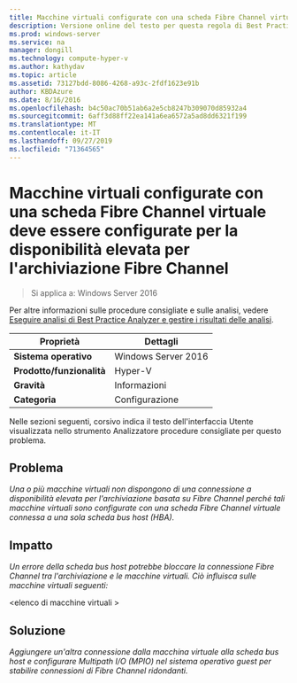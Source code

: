 ```yaml
---
title: Macchine virtuali configurate con una scheda Fibre Channel virtuale deve essere configurate per la disponibilità elevata per l'archiviazione Fibre Channel
description: Versione online del testo per questa regola di Best Practices Analyzer.
ms.prod: windows-server
ms.service: na
manager: dongill
ms.technology: compute-hyper-v
ms.author: kathydav
ms.topic: article
ms.assetid: 73127bdd-8086-4268-a93c-2fdf1623e91b
author: KBDAzure
ms.date: 8/16/2016
ms.openlocfilehash: b4c50ac70b51ab6a2e5cb8247b309070d85932a4
ms.sourcegitcommit: 6aff3d88ff22ea141a6ea6572a5ad8dd6321f199
ms.translationtype: MT
ms.contentlocale: it-IT
ms.lasthandoff: 09/27/2019
ms.locfileid: "71364565"
---
```

# <a name="virtual-machines-configured-with-a-virtual-fibre-channel-adapter-should-be-configured-for-high-availability-to-the-fibre-channel-based-storage"></a>Macchine virtuali configurate con una scheda Fibre Channel virtuale deve essere configurate per la disponibilità elevata per l'archiviazione Fibre Channel

>Si applica a: Windows Server 2016

Per altre informazioni sulle procedure consigliate e sulle analisi, vedere [Eseguire analisi di Best Practice Analyzer e gestire i risultati delle analisi](https://go.microsoft.com/fwlink/p/?LinkID=223177).  
  
|Proprietà|Dettagli|  
|-|-|  
|**Sistema operativo**|Windows Server 2016|  
|**Prodotto/funzionalità**|Hyper-V|  
|**Gravità**|Informazioni|  
|**Categoria**|Configurazione|  
  
Nelle sezioni seguenti, corsivo indica il testo dell'interfaccia Utente visualizzata nello strumento Analizzatore procedure consigliate per questo problema.
  
## <a name="issue"></a>**Problema**  
*Una o più macchine virtuali non dispongono di una connessione a disponibilità elevata per l'archiviazione basata su Fibre Channel perché tali macchine virtuali sono configurate con una scheda Fibre Channel virtuale connessa a una sola scheda bus host (HBA).*  
  
## <a name="impact"></a>**Impatto**  
*Un errore della scheda bus host potrebbe bloccare la connessione Fibre Channel tra l'archiviazione e le macchine virtuali. Ciò influisca sulle macchine virtuali seguenti:*  
  
\<elenco di macchine virtuali >  
  
## <a name="resolution"></a>**Soluzione**  
*Aggiungere un'altra connessione dalla macchina virtuale alla scheda bus host e configurare Multipath I/O (MPIO) nel sistema operativo guest per stabilire connessioni di Fibre Channel ridondanti.*  
  


